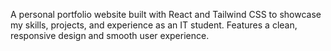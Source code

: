 A personal portfolio website built with React and Tailwind CSS to showcase my skills, projects, and experience as an IT student. Features a clean, responsive design and smooth user experience.

